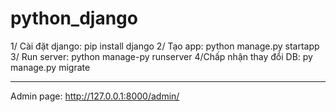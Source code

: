 # python_django
1/ Cài đặt django: pip install django
2/ Tạo app: python manage.py startapp <tenapp>
3/ Run server: python manage-py runserver
4/Chấp nhận thay đổi DB: py manage.py migrate

---
Admin page: http://127.0.0.1:8000/admin/
